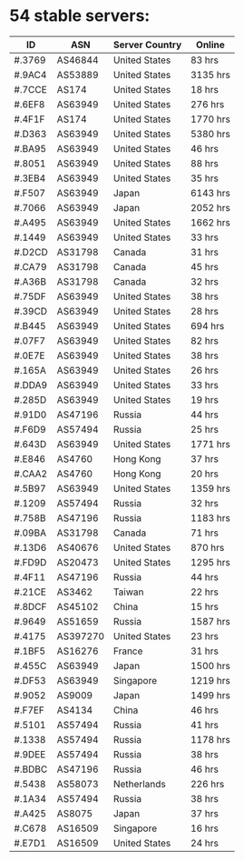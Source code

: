 # 54 stable servers:

| ID | ASN | Server Country | Online |
| ------ | ------ | ------ | ------ |
| #.3769 | AS46844 | United States | 83 hrs |
| #.9AC4 | AS53889 | United States | 3135 hrs |
| #.7CCE | AS174 | United States | 18 hrs |
| #.6EF8 | AS63949 | United States | 276 hrs |
| #.4F1F | AS174 | United States | 1770 hrs |
| #.D363 | AS63949 | United States | 5380 hrs |
| #.BA95 | AS63949 | United States | 46 hrs |
| #.8051 | AS63949 | United States | 88 hrs |
| #.3EB4 | AS63949 | United States | 35 hrs |
| #.F507 | AS63949 | Japan | 6143 hrs |
| #.7066 | AS63949 | Japan | 2052 hrs |
| #.A495 | AS63949 | United States | 1662 hrs |
| #.1449 | AS63949 | United States | 33 hrs |
| #.D2CD | AS31798 | Canada | 31 hrs |
| #.CA79 | AS31798 | Canada | 45 hrs |
| #.A36B | AS31798 | Canada | 32 hrs |
| #.75DF | AS63949 | United States | 38 hrs |
| #.39CD | AS63949 | United States | 28 hrs |
| #.B445 | AS63949 | United States | 694 hrs |
| #.07F7 | AS63949 | United States | 82 hrs |
| #.0E7E | AS63949 | United States | 38 hrs |
| #.165A | AS63949 | United States | 26 hrs |
| #.DDA9 | AS63949 | United States | 33 hrs |
| #.285D | AS63949 | United States | 19 hrs |
| #.91D0 | AS47196 | Russia | 44 hrs |
| #.F6D9 | AS57494 | Russia | 25 hrs |
| #.643D | AS63949 | United States | 1771 hrs |
| #.E846 | AS4760 | Hong Kong | 37 hrs |
| #.CAA2 | AS4760 | Hong Kong | 20 hrs |
| #.5B97 | AS63949 | United States | 1359 hrs |
| #.1209 | AS57494 | Russia | 32 hrs |
| #.758B | AS47196 | Russia | 1183 hrs |
| #.09BA | AS31798 | Canada | 71 hrs |
| #.13D6 | AS40676 | United States | 870 hrs |
| #.FD9D | AS20473 | United States | 1295 hrs |
| #.4F11 | AS47196 | Russia | 44 hrs |
| #.21CE | AS3462 | Taiwan | 22 hrs |
| #.8DCF | AS45102 | China | 15 hrs |
| #.9649 | AS51659 | Russia | 1587 hrs |
| #.4175 | AS397270 | United States | 23 hrs |
| #.1BF5 | AS16276 | France | 31 hrs |
| #.455C | AS63949 | Japan | 1500 hrs |
| #.DF53 | AS63949 | Singapore | 1219 hrs |
| #.9052 | AS9009 | Japan | 1499 hrs |
| #.F7EF | AS4134 | China | 46 hrs |
| #.5101 | AS57494 | Russia | 41 hrs |
| #.1338 | AS57494 | Russia | 1178 hrs |
| #.9DEE | AS57494 | Russia | 38 hrs |
| #.BDBC | AS47196 | Russia | 46 hrs |
| #.5438 | AS58073 | Netherlands | 226 hrs |
| #.1A34 | AS57494 | Russia | 38 hrs |
| #.A425 | AS8075 | Japan | 37 hrs |
| #.C678 | AS16509 | Singapore | 16 hrs |
| #.E7D1 | AS16509 | United States | 24 hrs |

